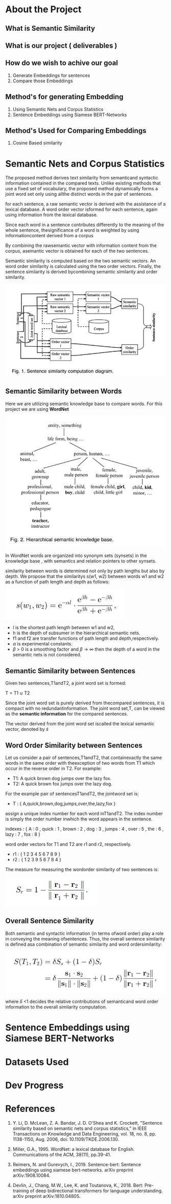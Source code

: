 # About the Project

## What is Semantic Similarity

## What is our project ( deliverables )

## How do we wish to achive our goal
1. Generate Embeddings for sentences
2. Compare those Embeddings

## Method's for generating Embedding
1. Using Semantic Nets and Corpus Statistics
2. Sentence Embeddings using Siamese BERT-Networks

## Method's Used for Comparing Embeddings
1. Cosine Based similarity

# Semantic Nets and Corpus Statistics
The proposed method derives text similarity from semanticand syntactic information contained in the compared texts. Unlike existing methods that use a fixed set of vocabulary, the proposed method dynamically forms a joint word set only using allthe distinct words in the pair of sentences.

for each sentence, a raw semantic vector is derived with the assistance of a lexical database. A word order vector isformed for each sentence, again using information from the lexical database.

Since each word in a sentence contributes differently to the meaning of the whole sentence, thesignificance of a word is weighted by using informationcontent derived from a corpus

By combining the rawsemantic vector with information content from the corpus, asemantic vector is obtained for each of the two sentences.

Semantic similarity is computed based on the two semantic vectors.
An word order similarity is calculated using the two order vectors.
Finally, the sentence similarity is derived bycombining semantic similarity and order similarity.

<img src="./images/corpus_img.png" />

## Semantic Similarity between Words
Here we are utilizing semantic knowledge base to compare words. For this project we are using <b>WordNet</b>

<img src="./images/Hierarchical_synset.png" />

In WordNet words are organized into synonym sets (synsets) in the knowledge base , with semantics and relation pointers to other synsets.


similarity between words is determined not only by path lengths but also by depth. We propose that the similaritys s(w1, w2) between words w1 and w2 as a function of path length and depth as follows:

<img src="./images/wordnet_word_sim.png" />

- l is the shortest path length between w1 and w2,
- h is the depth of subsumer in the hierarchical semantic nets.
- f1 and f2 are transfer functions of path length and depth,respectively.
- $\alpha$ is experimental constants.
- $\beta$ > 0 is a smoothing factor and $\beta$ $\to$ $\infty$ then the depth of a word in the semantic nets is not considered.

## Semantic Similarity between Sentences

Given two sentences,T1andT2, a joint word set is formed:

T = T1 $\cup$ T2

Since the joint word set is purely derived from thecompared sentences, it is compact with no redundantinformation. The joint word set,T, can be viewed as the <b>semantic information</b> for the compared sentences.

The vector derived from the joint word set iscalled the lexical semantic vector, denoted by $\tilde{s}$




## Word Order Similarity between Sentences
Let us consider a pair of sentences,T1andT2, that containexactly the same words in the same order with theexception of two words from T1 which occur in the reverse order in T2. For example:

- T1: A quick brown dog jumps over the lazy fox.
- T2: A quick brown fox jumps over the lazy dog.

For the example pair of sentencesT1andT2, the jointword set is:

- T : { A,quick,brown,dog,jumps,over,the,lazy,fox }

assign a unique index number for each word inT1andT2. The index number is simply the order number inwhich the word appears in the sentence.

indexes : { A : 0 , quick : 1 , brown : 2 , dog : 3 , jumps : 4 , over : 5 , the : 6 , lazy : 7 , fox : 8 }

word order vectors for T1 and T2 are r1 and r2, respectively.

- r1 : { 1 2 3 4 5 6 7 8 9 }
- r2 : { 1 2 3 9 5 6 7 8 4 }

The measure for measuring the wordorder similarity of two sentences is:

<img src="./images/ord_sim_img.png" />

## Overall Sentence Similarity

Both semantic and syntactic information (in terms ofword order) play a role in conveying the meaning ofsentences. Thus, the overall sentence similarity is defined asa combination of semantic similarity and word ordersimilarity:

<img src="./images/corpus_sim_img.png" />

where $\delta$ <1 decides the relative contributions of semanticand word order information to the overall similarity computation.


# Sentence Embeddings using Siamese BERT-Networks


# Datasets Used


# Dev Progress


# References

1. Y. Li, D. McLean, Z. A. Bandar, J. D. O'Shea and K. Crockett, "Sentence similarity based on semantic nets and corpus statistics," in IEEE Transactions on Knowledge and Data Engineering, vol. 18, no. 8, pp. 1138-1150, Aug. 2006, doi: 10.1109/TKDE.2006.130.

2. Miller, G.A., 1995. WordNet: a lexical database for English. Communications of the ACM, 38(11), pp.39-41.

3. Reimers, N. and Gurevych, I., 2019. Sentence-bert: Sentence embeddings using siamese bert-networks. arXiv preprint arXiv:1908.10084.

4. Devlin, J., Chang, M.W., Lee, K. and Toutanova, K., 2018. Bert: Pre-training of deep bidirectional transformers for language understanding. arXiv preprint arXiv:1810.04805.

